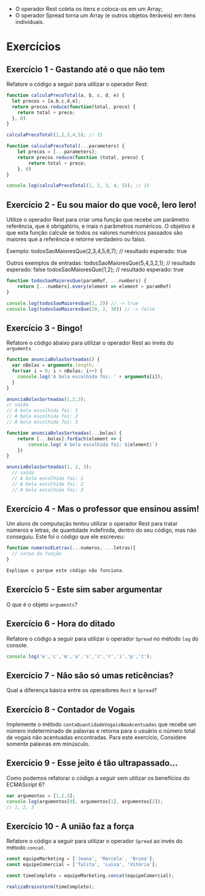 * O operador Rest coleta os itens e coloca-os em um Array;
* O operador Spread torna um Array (e outros objetos iteráveis) em itens individuais.

# Exercícios

## Exercício 1 - Gastando até o que não tem
Refatore o código a seguir para utilizar o operador Rest:

``` javascript
function calculaPrecoTotal(a, b, c, d, e) {
  let precos = [a,b,c,d,e];
  return precos.reduce(function(total, preco) {
    return total + preco;
  }, 0)
}

calculaPrecoTotal(1,2,3,4,5); // 15
```
```javascript
function calculaPrecoTotal(...parameters) {
    let precos = [...parameters];
    return precos.reduce(function (total, preco) {
        return total + preco;
    }, 0)
}

console.log(calculaPrecoTotal(1, 2, 3, 4, 5)); // 15
```

## Exercício 2 - Eu sou maior do que você, lero lero!
Utilize o operador Rest para criar uma função que recebe um parâmetro referência, que é obrigatório, e mais n parâmetros numéricos. O objetivo é que esta função calcule se todos os valores numéricos passados são maiores que a referência e retorne verdadeiro ou falso.

Exemplo:
todosSaoMaioresQue(2,3,4,5,6,7); // resultado esperado: true

Outros exemplos de entradas:
todosSaoMaioresQue(5,4,3,2,1); // resultado esperado: false
todosSaoMaioresQue(1,2); // resultado esperado: true
```javascript
function todosSaoMaioresQue(paramRef, ...numbers) {
    return [...numbers].every(element => element > paramRef)
}

console.log(todosSaoMaioresQue(1, 2)) // -> true
console.log(todosSaoMaioresQue(10, 2, 30)) // -> false
```

## Exercício 3 - Bingo!
Refatore o código abaixo para utilizar o operador Rest ao invés do `arguments`

``` javascript
function anunciaBolasSorteadas() {
  var nBolas = arguments.length;
  for(var i = 0; i < nBolas; i++) {
    console.log('A bola escolhida foi: ' + arguments[i]);
  }
}

anunciaBolasSorteadas(1,2,3);
// saída
// A bola escolhida foi: 1
// A bola escolhida foi: 2
// A bola escolhida foi: 3
```
```javascript
function anunciaBolasSorteadas(...bolas) {
    return [...bolas].forEach(element => {
        console.log(`A bola escolhida foi: ${element}`)
    })
}

anunciaBolasSorteadas(1, 2, 3);
  // saída
  // A bola escolhida foi: 1
  // A bola escolhida foi: 2
  // A bola escolhida foi: 3
```

## Exercício 4 - Mas o professor que ensinou assim!
Um aluno de computação tentou utilizar o operador Rest para tratar números e letras, de quantidade indefinida, dentro do seu código, mas não conseguiu. Este foi o código que ele escreveu:

``` javascript
function numerosELetras(...numeros, ...letras){
  // corpo da função
}

Explique o porque este código não funciona.
```

## Exercício 5 - Este sim saber argumentar
O que é o objeto `arguments`?

## Exercício 6 - Hora do ditado
Refatore o código a seguir para utilizar o operador `Spread` no método `log` do console.

``` javascript
console.log('e','c','m','a','s','c','r','i','p','t');
```

## Exercício 7 - Não são só umas reticências?
Qual a diferença básica entre os operadores `Rest` e `Spread`?


## Exercício 8 - Contador de Vogais
Implemente o método `contaQuantidadeVogaisNaoAcentuadas` que recebe um número indeterminado de palavras e retorna para o usuário o número total de vogais não acentuadas encontradas. Para este exercício, Considere somente palavras em minúsculo.


## Exercício 9 - Esse jeito é tão ultrapassado...
Como podemos refatorar o código a seguir sem utilizar os benefícios do ECMAScript 6?

``` javascript
var argumentos = [1,2,3];
console.log(argumentos[0], argumentos[1], argumentos[2]);
// 1, 2, 3
```

## Exercício 10 - A união faz a força
Refatore o código a seguir para utilizar o operador `Spread` ao invés do método `concat`.

``` javascript
const equipeMarketing = ['Joana', 'Marcela', 'Bruna'];
const equipeComercial = ['Talita', 'Luisa', 'Vitória'];

const timeCompleto = equipeMarketing.concat(equipeComercial);

realizaBrainstorm(timeCompleto);
```
